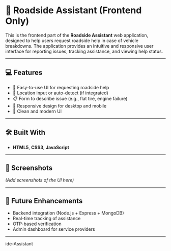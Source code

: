 # 🚗 Roadside Assistant (Frontend Only)

This is the frontend part of the **Roadside Assistant** web application, designed to help users request roadside help in case of vehicle breakdowns. 
The application provides an intuitive and responsive user interface for reporting issues, tracking assistance, and viewing help status.

---

## 💻 Features

- 🧭 Easy-to-use UI for requesting roadside help  
- 📍 Location input or auto-detect (if integrated)
- 📋 Form to describe issue (e.g., flat tire, engine failure)
- 🚀 Responsive design for desktop and mobile
- 🎨 Clean and modern UI 

---

## 🛠️ Built With

- **HTML5**, **CSS3**, **JavaScript**

---

## 📸 Screenshots
*(Add screenshots of the UI here)*

---

## 🚧 Future Enhancements

- Backend integration (Node.js + Express + MongoDB)
- Real-time tracking of assistance
- OTP-based verification
- Admin dashboard for service providers

---
ide-Assistant
